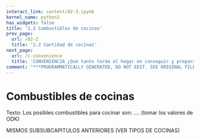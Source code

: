 ```yaml
---
interact_link: content/02-3.ipynb
kernel_name: python3
has_widgets: false
title: '2.3 Combustibles de cocinas'
prev_page:
  url: /02-2
  title: '2.2 Cantidad de cocinas'
next_page:
  url: /c-convenience
  title: 'CONVENIENCIA ¿Qué tanto tarda el hogar en conseguir y preparar el combustible y la cocina?'
comment: "***PROGRAMMATICALLY GENERATED, DO NOT EDIT. SEE ORIGINAL FILES IN /content***"
---
```


# Combustibles de cocinas

Texto: Los posibles combustibles para cocinar son: .... (tomar los valores de ODK)

MISMOS SUBSUBCAPITULOS ANTERIORES (VER TIPOS DE COCINAS)
